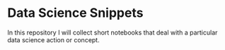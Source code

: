 # Data Science Snippets

In this repository I will collect short notebooks that deal with a particular data science action or concept.